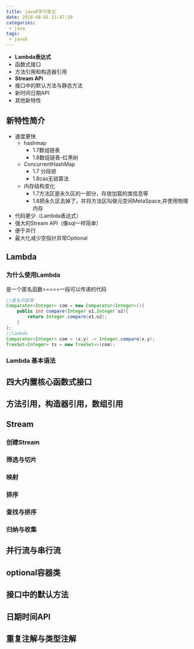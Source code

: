 ```yaml
---
title: java8学习笔记
date: 2018-08-01 21:47:39
categories:
 - java
tags:
 - java8
---
```


- **Lambda表达式**
- 函数式接口
- 方法引用和构造器引用
- **Stream APi**
- 接口中的默认方法与静态方法
- 新时间日期API
- 其他新特性

<!--more-->

## 新特性简介

- 速度更快
  - hashmap
    - 1.7数组链表
    - 1.8数组链表-红黑树
  - ConcurrentHashMap
    - 1.7 分段锁
    - 1.8cas无锁算法
  - 内存结构变化
    - 1.7方法区是永久区的一部分，存放加载的类信息等
    - 1.8把永久区去掉了，并将方法区叫做元空间MetaSpace,并使用物理内存
- 代码更少（Lambda表达式）
- 强大的Stream API（像sql一样简单）
- 便于并行
- 最大化减少空指针异常Optional

## Lambda

### 为什么使用Lambda

是一个匿名函数=====一段可以传递的代码

```java
//匿名内部类
Comparator<Integer> com = new Comparator<Integer>(){
    public int compare(Integer o1,Integer o2){
        return Integer.compare(o1,o2);
    }
};
//lambda
Comparator<Integer> com = (x,y) -> Integer.compare(x,y);
TreeSet<Integer> ts = new TreeSet<>(com);
```



### Lambda 基本语法

## 四大内置核心函数式接口

## 方法引用，构造器引用，数组引用

## Stream

### 创建Stream

### 筛选与切片

### 映射

### 排序

### 查找与排序

### 归纳与收集

## 并行流与串行流

## optional容器类

## 接口中的默认方法

## 日期时间API

## 重复注解与类型注解



